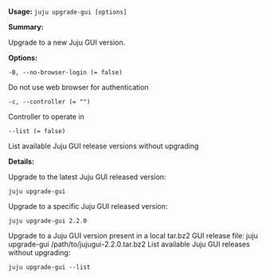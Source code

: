 **Usage:** `juju upgrade-gui [options]`

**Summary:**

Upgrade to a new Juju GUI version.

**Options:**

`-B, --no-browser-login (= false)`

Do not use web browser for authentication

`-c, --controller (= "")`

Controller to operate in

`--list (= false)`

List available Juju GUI release versions without upgrading

**Details:**

Upgrade to the latest Juju GUI released version:

`juju upgrade-gui`

Upgrade to a specific Juju GUI released version:

`juju upgrade-gui 2.2.0`

Upgrade to a Juju GUI version present in a local tar.bz2 GUI release file: juju upgrade-gui /path/to/jujugui-2.2.0.tar.bz2 List available Juju GUI releases without upgrading:

`juju upgrade-gui --list`
